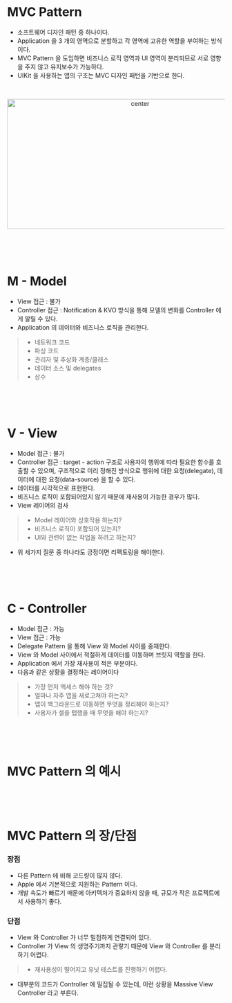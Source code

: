 

# MVC Pattern
- 소프트웨어 디자인 패턴 중 하나이다.
- Application 을 3 개의 영역으로 분할하고 각 영역에 고유한 역할을 부여하는 방식이다.
- MVC Pattern 을 도입하면 비즈니스 로직 영역과 UI 영역이 분리되므로 서로 영향을 주지 않고 유지보수가 가능하다.
- UIKit 을 사용하는 앱의 구조는 MVC 디자인 패턴을 기반으로 한다.

<br>

<p align="center">
  <img src="https://developer.apple.com/library/archive/documentation/General/Conceptual/DevPedia-CocoaCore/Art/model_view_controller_2x.png" alt="center" width="600" height="300" />
</p>

<br><br><br>

# M - Model
- View 접근 : 불가
- Controller 접근 : Notification & KVO 방식을 통해 모델의 변화를 Controller 에게 알릴 수 있다.
- Application 의 데이터와 비즈니스 로직을 관리한다.
>- 네트워크 코드
>- 파싱 코드
>- 관리자 및 추상화 계층/클래스
>- 데이터 소스 및 delegates
>- 상수

<br><br><br>

# V - View
- Model 접근 : 불가
- Controller 접근 : target - action 구조로 사용자의 행위에 따라 필요한 함수를 호출할 수 있으며, 구조적으로 미리 정해진 방식으로 행위에 대한 요청(delegate), 데이터에 대한 요청(data-source) 을 할 수 있다.
- 데이터를 시각적으로 표현한다.
- 비즈니스 로직이 포함되어있지 않기 때문에 재사용이 가능한 경우가 많다.
- View 레이어의 검사
>- Model 레이어와 상호작용 하는지?
>- 비즈니스 로직이 포함되어 있는지?
>- UI와 관련이 없는 작업을 하려고 하는지?
- 위 세가지 질문 중 하나라도 긍정이면 리펙토링을 해야한다.

<br><br><br>

# C - Controller
- Model 접근 : 가능
- View 접근 : 가능
- Delegate Pattern 을 통해 View 와 Model 사이를 중재한다.
- View 와 Model 사이에서 적절하게 데이터를 이동하며 브릿지 역할을 한다.
- Application 에서 가장 재사용이 적은 부분이다.
- 다음과 같은 상황을 결정하는 레이어이다
>- 가장 먼저 액세스 해야 하는 것?
>- 얼마나 자주 앱을 새로고쳐야 하는지?
>- 앱이 백그라운드로 이동하면 무엇을 정리해야 하는지?
>- 사용자가 셀을 탭했을 때 무엇을 해야 하는지?

<br><br><br>

# MVC Pattern 의 예시

<br><br><br>

# MVC Pattern 의 장/단점
### 장점
- 다른 Pattern 에 비해 코드량이 많지 않다.
- Apple 에서 기본적으로 지원하는 Pattern 이다.
- 개발 속도가 빠르기 때문에 아키텍처가 중요하지 않을 때, 규모가 작은 프로젝트에서 사용하기 좋다.

### 단점
- View 와 Controller 가 너무 밀접하게 연결되어 있다.
- Controller 가 View 의 생명주기까지 관랗기 때문에 View 와 Controller 를 분리하기 어렵다.
>- 재사용성이 떨어지고 유닛 테스트를 진행하기 어렵다.
- 대부분의 코드가 Controller 에 밀집될 수 있는데, 이런 상황을 Massive View Controller 라고 부른다.
